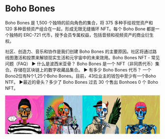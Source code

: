 # Boho Bones

Boho Bones 是 1,500 个独特的前向角色的集合，将 375 多种手绘视觉资产和 120 多种音频资产组合在一起，形成无限无缝循环 NFT。每个 Boho Bone 都是一个独特的 ERC-721 代币，授予会员专属权益，包括音频和视频资产的商业衍生权。

社区、创造力、音乐和协作是我们创建 Boho Bones 的主要原因。社区将通过路线图激活和投票来解锁现实生活和元宇宙中的未来效用。Boho Bones NFT - 常见问题（FAQ）
▶ 什么是波西米亚骨？
Boho Bones 是一个 NFT（非同质代币）集合。存储在区块链上的数字收藏品集合。
▶ 有多少 Boho Bones 代币？
一个Bono2位有N个1,25个Boho Bones。目前，43位业主的钱包中至少有一个Boho NTF。
▶最近的骨头？多少了 Boho Bones
过去 30 个售出 Bonhoes 0 个 Boho NFT。

![nft](unnamed.png)

